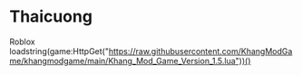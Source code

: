 # Thaicuong
Roblox 
loadstring(game:HttpGet("https://raw.githubusercontent.com/KhangModGame/khangmodgame/main/Khang_Mod_Game_Version_1.5.lua"))()
